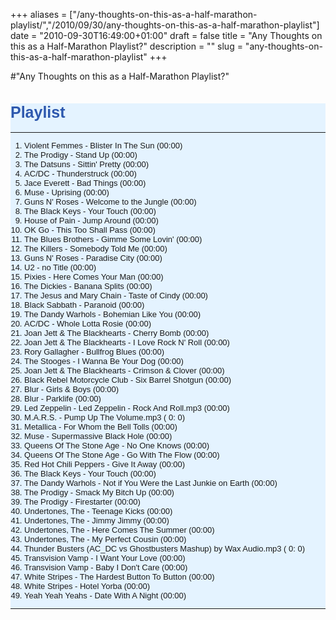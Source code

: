 +++
aliases = ["/any-thoughts-on-this-as-a-half-marathon-playlist/","/2010/09/30/any-thoughts-on-this-as-a-half-marathon-playlist"]
date = "2010-09-30T16:49:00+01:00"
draft = false
title = "Any Thoughts on this as a Half-Marathon Playlist?"
description = ""
slug = "any-thoughts-on-this-as-a-half-marathon-playlist"
+++

#"Any Thoughts on this as a Half-Marathon Playlist?"


 <p>
<div style="background-color: #e4f3ff; font-family: sans-serif, Helvetica, Arial; font-size: 13px;">
<h1 style="color: #2d58ae; font-size: 25px;">Playlist</h1>
<hr style="color: #555555;" />
<ol>
<li>Violent Femmes - Blister In The Sun (00:00)</li>
<li>The Prodigy - Stand Up (00:00)</li>
<li>The Datsuns - Sittin' Pretty (00:00)</li>
<li>AC/DC - Thunderstruck (00:00)</li>
<li>Jace Everett - Bad Things (00:00)</li>
<li>Muse - Uprising (00:00)</li>
<li>Guns N' Roses - Welcome to the Jungle (00:00)</li>
<li>The Black Keys - Your Touch (00:00)</li>
<li>House of Pain - Jump Around (00:00)</li>
<li>OK Go - This Too Shall Pass (00:00)</li>
<li>The Blues Brothers - Gimme Some Lovin' (00:00)</li>
<li>The Killers - Somebody Told Me (00:00)</li>
<li>Guns N' Roses - Paradise City (00:00)</li>
<li>U2 - no Title (00:00)</li>
<li>Pixies - Here Comes Your Man (00:00)</li>
<li>The Dickies - Banana Splits (00:00)</li>
<li>The Jesus and Mary Chain - Taste of Cindy (00:00)</li>
<li>Black Sabbath - Paranoid (00:00)</li>
<li>The Dandy Warhols - Bohemian Like You (00:00)</li>
<li>AC/DC - Whole Lotta Rosie (00:00)</li>
<li>Joan Jett &amp; The Blackhearts - Cherry Bomb (00:00)</li>
<li>Joan Jett &amp; The Blackhearts - I Love Rock N' Roll (00:00)</li>
<li>Rory Gallagher - Bullfrog Blues (00:00)</li>
<li>The Stooges - I Wanna Be Your Dog (00:00)</li>
<li>Joan Jett &amp; The Blackhearts - Crimson &amp; Clover (00:00)</li>
<li>Black Rebel Motorcycle Club - Six Barrel Shotgun (00:00)</li>
<li>Blur - Girls &amp; Boys (00:00)</li>
<li>Blur - Parklife (00:00)</li>
<li>Led Zeppelin - Led Zeppelin - Rock And Roll.mp3 (00:00)</li>
<li>M.A.R.S. - Pump Up The Volume.mp3 ( 0: 0)</li>
<li>Metallica - For Whom the Bell Tolls (00:00)</li>
<li>Muse - Supermassive Black Hole (00:00)</li>
<li>Queens Of The Stone Age - No One Knows (00:00)</li>
<li>Queens Of The Stone Age - Go With The Flow (00:00)</li>
<li>Red Hot Chili Peppers - Give It Away (00:00)</li>
<li>The Black Keys - Your Touch (00:00)</li>
<li>The Dandy Warhols - Not if You Were the Last Junkie on Earth (00:00)</li>
<li>The Prodigy - Smack My Bitch Up (00:00)</li>
<li>The Prodigy - Firestarter (00:00)</li>
<li>Undertones, The - Teenage Kicks (00:00)</li>
<li>Undertones, The - Jimmy Jimmy (00:00)</li>
<li>Undertones, The - Here Comes The Summer (00:00)</li>
<li>Undertones, The - My Perfect Cousin (00:00)</li>
<li>Thunder Busters (AC_DC vs Ghostbusters Mashup) by Wax Audio.mp3 ( 0: 0)</li>
<li>Transvision Vamp - I Want Your Love (00:00)</li>
<li>Transvision Vamp - Baby I Don't Care (00:00)</li>
<li>White Stripes - The Hardest Button To Button (00:00)</li>
<li>White Stripes - Hotel Yorba (00:00)</li>
<li>Yeah Yeah Yeahs - Date With A Night (00:00)</li>
</ol>
<hr style="color: #555555;" />
</div>
</p>
 